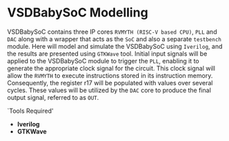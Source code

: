 # VSDBabySoC Modelling
VSDBabySoC contains three IP cores `RVMYTH (RISC-V based CPU)`, `PLL` and `DAC` along with a wrapper that acts as the `SoC` and also a separate `testbench` module. Here will model and simulate the VSDBabySoC using `Iverilog`, and the results are presented using `GTKWave` tool. Initial input signals will be applied to the VSDBabySoC module to trigger the `PLL`, enabling it to generate the appropriate clock signal for the circuit. This clock signal will allow the `RVMYTH` to execute instructions stored in its instruction memory. Consequently, the register r17 will be populated with values over several cycles. These values will be utilized by the `DAC` core to produce the final output signal, referred to as `OUT`.

`Tools Required'
* __Iverilog__
* __GTKWave__
